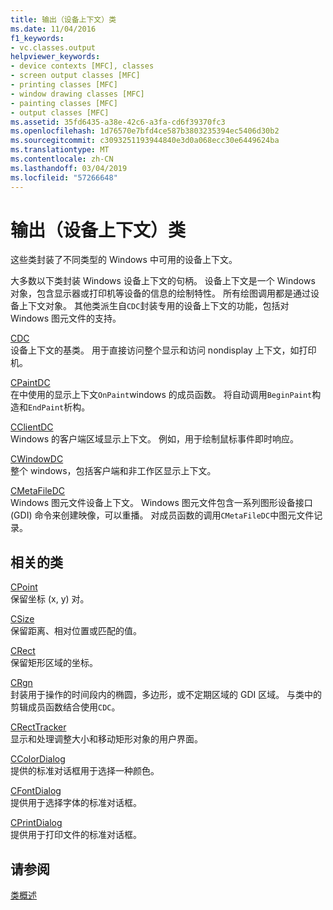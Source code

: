 ```yaml
---
title: 输出（设备上下文）类
ms.date: 11/04/2016
f1_keywords:
- vc.classes.output
helpviewer_keywords:
- device contexts [MFC], classes
- screen output classes [MFC]
- printing classes [MFC]
- window drawing classes [MFC]
- painting classes [MFC]
- output classes [MFC]
ms.assetid: 35fd6435-a38e-42c6-a3fa-cd6f39370fc3
ms.openlocfilehash: 1d76570e7bfd4ce587b3803235394ec5406d30b2
ms.sourcegitcommit: c3093251193944840e3d0a068ecc30e6449624ba
ms.translationtype: MT
ms.contentlocale: zh-CN
ms.lasthandoff: 03/04/2019
ms.locfileid: "57266648"
---
```

# <a name="output-device-context-classes"></a>输出（设备上下文）类

这些类封装了不同类型的 Windows 中可用的设备上下文。

大多数以下类封装 Windows 设备上下文的句柄。 设备上下文是一个 Windows 对象，包含显示器或打印机等设备的信息的绘制特性。 所有绘图调用都是通过设备上下文对象。 其他类派生自`CDC`封装专用的设备上下文的功能，包括对 Windows 图元文件的支持。

[CDC](../mfc/reference/cdc-class.md)<br/>
设备上下文的基类。 用于直接访问整个显示和访问 nondisplay 上下文，如打印机。

[CPaintDC](../mfc/reference/cpaintdc-class.md)<br/>
在中使用的显示上下文`OnPaint`windows 的成员函数。 将自动调用`BeginPaint`构造和`EndPaint`析构。

[CClientDC](../mfc/reference/cclientdc-class.md)<br/>
Windows 的客户端区域显示上下文。 例如，用于绘制鼠标事件即时响应。

[CWindowDC](../mfc/reference/cwindowdc-class.md)<br/>
整个 windows，包括客户端和非工作区显示上下文。

[CMetaFileDC](../mfc/reference/cmetafiledc-class.md)<br/>
Windows 图元文件设备上下文。 Windows 图元文件包含一系列图形设备接口 (GDI) 命令来创建映像，可以重播。 对成员函数的调用`CMetaFileDC`中图元文件记录。

## <a name="related-classes"></a>相关的类

[CPoint](../atl-mfc-shared/reference/cpoint-class.md)<br/>
保留坐标 (x, y) 对。

[CSize](../atl-mfc-shared/reference/csize-class.md)<br/>
保留距离、相对位置或匹配的值。

[CRect](../atl-mfc-shared/reference/crect-class.md)<br/>
保留矩形区域的坐标。

[CRgn](../mfc/reference/crgn-class.md)<br/>
封装用于操作的时间段内的椭圆，多边形，或不定期区域的 GDI 区域。 与类中的剪辑成员函数结合使用`CDC`。

[CRectTracker](../mfc/reference/crecttracker-class.md)<br/>
显示和处理调整大小和移动矩形对象的用户界面。

[CColorDialog](../mfc/reference/ccolordialog-class.md)<br/>
提供的标准对话框用于选择一种颜色。

[CFontDialog](../mfc/reference/cfontdialog-class.md)<br/>
提供用于选择字体的标准对话框。

[CPrintDialog](../mfc/reference/cprintdialog-class.md)<br/>
提供用于打印文件的标准对话框。

## <a name="see-also"></a>请参阅

[类概述](../mfc/class-library-overview.md)
